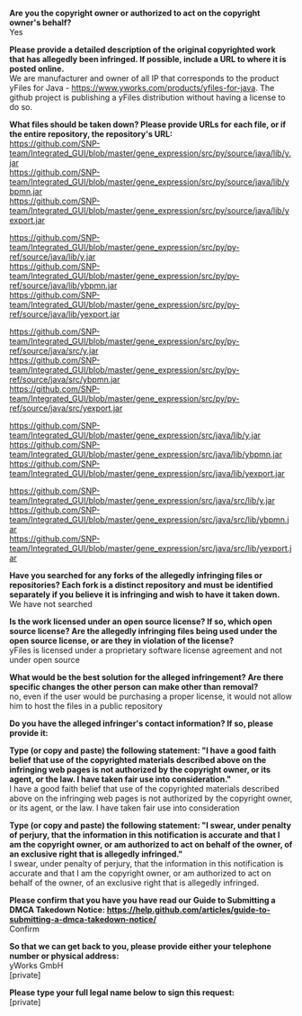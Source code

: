 **Are you the copyright owner or authorized to act on the copyright owner's behalf?**  
Yes

**Please provide a detailed description of the original copyrighted work that has allegedly been infringed. If possible, include a URL to where it is posted online.**  
We are manufacturer and owner of all IP that corresponds to the product yFiles for Java - https://www.yworks.com/products/yfiles-for-java. The github project is publishing a yFiles distribution without having a license to do so.

**What files should be taken down? Please provide URLs for each file, or if the entire repository, the repository's URL:**  
https://github.com/SNP-team/Integrated_GUI/blob/master/gene_expression/src/py/source/java/lib/y.jar  
https://github.com/SNP-team/Integrated_GUI/blob/master/gene_expression/src/py/source/java/lib/ybpmn.jar  
https://github.com/SNP-team/Integrated_GUI/blob/master/gene_expression/src/py/source/java/lib/yexport.jar

https://github.com/SNP-team/Integrated_GUI/blob/master/gene_expression/src/py/py-ref/source/java/lib/y.jar  
https://github.com/SNP-team/Integrated_GUI/blob/master/gene_expression/src/py/py-ref/source/java/lib/ybpmn.jar  
https://github.com/SNP-team/Integrated_GUI/blob/master/gene_expression/src/py/py-ref/source/java/lib/yexport.jar

https://github.com/SNP-team/Integrated_GUI/blob/master/gene_expression/src/py/py-ref/source/java/src/y.jar  
https://github.com/SNP-team/Integrated_GUI/blob/master/gene_expression/src/py/py-ref/source/java/src/ybpmn.jar  
https://github.com/SNP-team/Integrated_GUI/blob/master/gene_expression/src/py/py-ref/source/java/src/yexport.jar

https://github.com/SNP-team/Integrated_GUI/blob/master/gene_expression/src/java/lib/y.jar  
https://github.com/SNP-team/Integrated_GUI/blob/master/gene_expression/src/java/lib/ybpmn.jar  
https://github.com/SNP-team/Integrated_GUI/blob/master/gene_expression/src/java/lib/yexport.jar

https://github.com/SNP-team/Integrated_GUI/blob/master/gene_expression/src/java/src/lib/y.jar  
https://github.com/SNP-team/Integrated_GUI/blob/master/gene_expression/src/java/src/lib/ybpmn.jar  
https://github.com/SNP-team/Integrated_GUI/blob/master/gene_expression/src/java/src/lib/yexport.jar

**Have you searched for any forks of the allegedly infringing files or repositories? Each fork is a distinct repository and must be identified separately if you believe it is infringing and wish to have it taken down.**  
We have not searched

**Is the work licensed under an open source license? If so, which open source license? Are the allegedly infringing files being used under the open source license, or are they in violation of the license?**  
yFiles is licensed under a proprietary software license agreement and not under open source

**What would be the best solution for the alleged infringement? Are there specific changes the other person can make other than removal?**  
no, even if the user would be purchasing a proper license, it would not allow him to host the files in a public repository

**Do you have the alleged infringer's contact information? If so, please provide it:**

**Type (or copy and paste) the following statement: "I have a good faith belief that use of the copyrighted materials described above on the infringing web pages is not authorized by the copyright owner, or its agent, or the law. I have taken fair use into consideration."**  
I have a good faith belief that use of the copyrighted materials described above on the infringing web pages is not authorized by the copyright owner, or its agent, or the law. I have taken fair use into consideration

**Type (or copy and paste) the following statement: "I swear, under penalty of perjury, that the information in this notification is accurate and that I am the copyright owner, or am authorized to act on behalf of the owner, of an exclusive right that is allegedly infringed."**  
I swear, under penalty of perjury, that the information in this notification is accurate and that I am the copyright owner, or am authorized to act on behalf of the owner, of an exclusive right that is allegedly infringed.

**Please confirm that you have you have read our Guide to Submitting a DMCA Takedown Notice: https://help.github.com/articles/guide-to-submitting-a-dmca-takedown-notice/**  
Confirm

**So that we can get back to you, please provide either your telephone number or physical address:**  
yWorks GmbH  
[private]

**Please type your full legal name below to sign this request:**  
[private]

